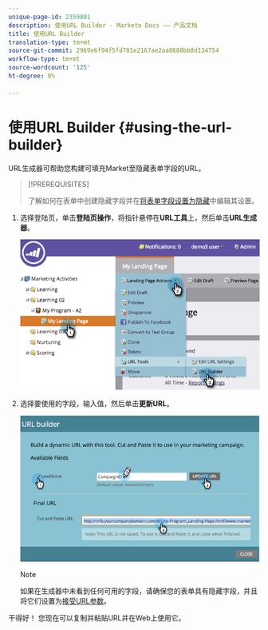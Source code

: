 ```yaml
---
unique-page-id: 2359801
description: 使用URL Builder - Marketo Docs —— 产品文档
title: 使用URL Builder
translation-type: tm+mt
source-git-commit: 2969e6f94f5fd781e2167ae2aa8680bb8d134754
workflow-type: tm+mt
source-wordcount: '125'
ht-degree: 0%

---
```



# 使用URL Builder {#using-the-url-builder}

URL生成器可帮助您构建可填充Market至隐藏表单字段的URL。

>[!PREREQUISITES]
>
>了解如何在表单中创建隐藏字段并在[将表单字段设置为隐藏](/help/marketo/product-docs/demand-generation/forms/form-fields/set-a-form-field-as-hidden.md)中编辑其设置。

1. 选择登陆页，单击&#x200B;**登陆页操作**，将指针悬停在&#x200B;**URL工具**&#x200B;上，然后单击&#x200B;**URL生成器**。

   ![](assets/image2014-9-18-13-3a5-3a19.png)

1. 选择要使用的字段，输入值，然后单击&#x200B;**更新URL**。

   ![](assets/image2014-9-18-13-3a5-3a28.png)

   >[!NOTE]
   >
   >如果在生成器中未看到任何可用的字段，请确保您的表单具有隐藏字段，并且将它们设置为[接受URL参数](/help/marketo/product-docs/demand-generation/forms/form-fields/set-a-hidden-form-field-value.md#url-parameter)。

干得好！ 您现在可以复制并粘贴URL并在Web上使用它。
